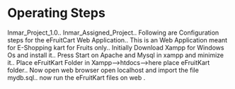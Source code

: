 # Operating Steps 
Inmar_Project_1.0..
Inmar_Assigned_Project..
Following are Configuration steps for the eFruitCart Web Application..
This is an Web Application meant for E-Shopping kart for Fruits only..
Initially Download Xampp for Windows Os and install it..
Press Start on Apache and Mysql in xampp and minimize it..
Place eFruitKart Folder in Xampp-->htdocs-->here place eFruitKart folder..
Now open web browser open localhost and import the file mydb.sql..
now run the eFruitKart files on web .

